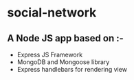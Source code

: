 # social-network
## A Node JS app based on :-
* Express JS Framework
* MongoDB and Mongoose library
* Express handlebars for rendering view
